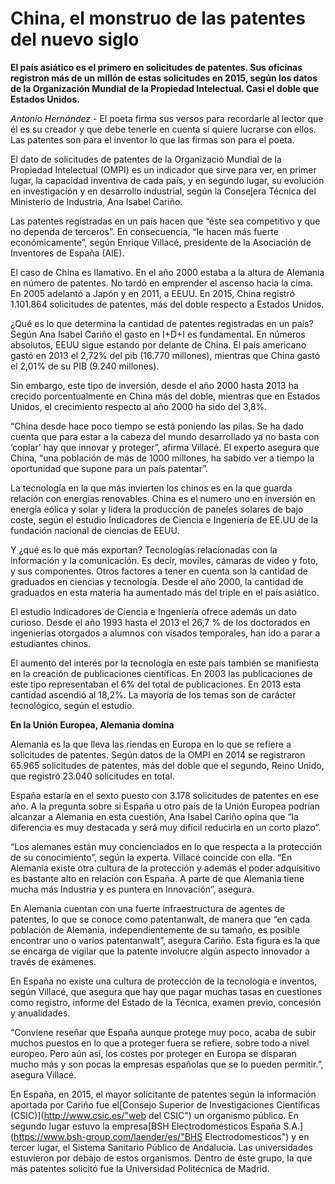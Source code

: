 # China, el monstruo de las patentes del nuevo siglo 
**El país asiático es el primero en solicitudes de patentes. Sus oficinas registron más de un millón de estas solicitudes en 2015, según los datos de la Organización Mundial de la Propiedad Intelectual. Casi el doble que Estados Unidos.**

*Antonio Hernández* - El poeta firma sus versos para recordarle al lector que él es su creador y que debe tenerle en cuenta si quiere lucrarse con ellos. Las patentes son para el inventor lo que las firmas son para el poeta.

El dato de solicitudes de patentes de la Organizació Mundial de la Propiedad Intelectual (OMPI) es un indicador que sirve para ver, en primer lugar, la capacidad inventiva de cada país, y en segundo lugar, su  evolución en investigación y en desarrollo industrial, según la Consejera Técnica del Ministerio de Industria, Ana Isabel Cariño.

Las patentes registradas en un país hacen que “éste sea competitivo y que no dependa de terceros”. En consecuencia, “le hacen más fuerte económicamente”, según Enrique Villacé, presidente de la Asociación de Inventores de España (AIE).

El caso de China es llamativo. En el año 2000 estaba a la altura de Alemania en número de patentes. No tardó en emprender el ascenso hacia la cima. En 2005 adelantó a Japón y en 2011, a EEUU. En 2015, China registró 1.101.864 solicitudes de patentes, más del doble respecto a Estados Unidos.
 
¿Qué es lo que determina la cantidad de patentes registradas en un país? Según Ana Isabel Cariño el gasto en I+D+I es fundamental. En números absolutos, EEUU sigue estando por delante de China. El país americano gastó en 2013 el 2,72% del pib (16.770 millones), mientras que China gastó el 2,01% de su PIB (9.240 millones).

Sin embargo, este tipo de inversión, desde el año 2000 hasta 2013 ha crecido porcentualmente en China más del doble, mientras que en Estados Unidos, el crecimiento respecto al año 2000 ha sido del 3,8%. 
 
“China desde hace poco tiempo se está poniendo las pilas. Se ha dado cuenta que para estar a la cabeza del mundo desarrollado ya no basta con ‘copiar’ hay que innovar y proteger”, afirma Villacé. El experto asegura que China, “una población de más de 1000 millones, ha sabido ver a tiempo la oportunidad que supone para un país patentar”.

La tecnología en la que más invierten los chinos es en la que guarda relación con energías renovables. China es el numero uno en inversión en energía eólica y solar y lidera la producción de paneles solares de bajo coste, según el estudio Indicadores de Ciencia e Ingeniería de EE.UU de la fundación nacional de ciencias de EEUU.

Y ¿qué es lo que más exportan? Tecnologías relacionadas con la información y la comunicación. Es decir, moviles, cámaras de video y foto, y sus componentes.
Otros factores a tener en cuenta son la cantidad de graduados en ciencias y tecnología. Desde el año 2000, la cantidad de graduados en esta materia  ha aumentado más del triple en el país asiático.

El estudio Indicadores de Ciencia e Ingeniería ofrece además un dato curioso. Desde el año 1993 hasta el 2013 el 26,7 % de los doctorados en ingenierías otorgados a alumnos con visados temporales, han ido a parar a estudiantes chinos.

El aumento del interés por la tecnología en este país también se manifiesta en la creación de publicaciones científicas. En 2003 las publicaciones de este tipo representaban el 6% del total de publicaciones. En 2013 esta cantidad ascendió al 18,2%. La mayoría de los temas son de carácter tecnológico, según el estudio. 

**En la Unión Europea, Alemania domina**

Alemania es la que lleva las riendas en Europa en lo que se refiere a solicitudes de patentes. Según datos de la OMPI en 2014 se registraron 65.965 solicitudes de patentes, más del doble que el segundo, Reino Unido, que registró 23.040 solicitudes en total.
 
España estaría en el sexto puesto con 3.178 solicitudes de patentes en ese año. A la pregunta sobre si España u otro país de la Unión Europea podrían alcanzar a Alemania en esta cuestión, Ana Isabel Cariño opina que “la diferencia es muy destacada y será muy difícil reducirla en un corto plazo”.

“Los alemanes están muy concienciados en lo que respecta a la protección de su conocimiento”, según la experta. Villacé coincide con ella. “En Alemania existe otra cultura de la protección y además el poder adquisitivo es bastante alto en relación con España. A parte de que Alemania tiene mucha más Industria y es puntera en Innovación”, asegura.

En Alemania cuentan con una fuerte infraestructura de agentes de patentes, lo que se conoce como patentanwalt, de manera que “en cada población de Alemania, independientemente de su tamaño, es posible encontrar uno o varios patentanwalt”, asegura Cariño. Esta figura es la que se encarga de vigilar que la patente involucre algún aspecto innovador a través de exámenes.

En España no existe una cultura de protección de la tecnología e inventos, según Villacé, que asegura que hay que pagar muchas tasas en cuestiones como registro, informe del Estado de la Técnica, examen previo, concesión y anualidades.

“Conviene reseñar que España aunque protege muy poco, acaba de subir muchos puestos en lo que a proteger fuera se refiere, sobre todo a nivel europeo. Pero aún así, los costes por proteger en  Europa se disparan mucho más y son pocas la empresas españolas que se lo pueden permitir.”, asegura Villacé.

En España, en 2015, el mayor solicitante de patentes según la información aportada por Cariño fue el[Consejo Superior de Investigaciones Científicas (CSIC)](http://www.csic.es/"web del CSIC") un organismo público. En segundo lugar estuvo la empresa[BSH Electrodomésticos España S.A.](https://www.bsh-group.com/laender/es/"BHS Electrodomesticos") y en tercer lugar, el Sistema Sanitario Público de Andalucía. Las universidades estuvieron por debajo de estos organismos. Dentro de éste grupo, la que más patentes solicitó fue la Universidad Politécnica de Madrid.
